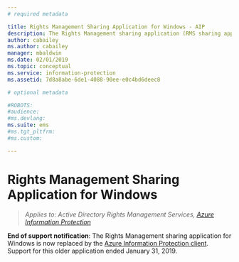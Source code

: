 ```yaml
---
# required metadata

title: Rights Management Sharing Application for Windows - AIP
description: The Rights Management sharing application (RMS sharing app) for Windows is no longer supported.
author: cabailey
ms.author: cabailey
manager: mbaldwin
ms.date: 02/01/2019
ms.topic: conceptual
ms.service: information-protection
ms.assetid: 7d8a8abe-6de1-4088-90ee-e0c4bd6deec8

# optional metadata

#ROBOTS:
#audience:
#ms.devlang:
ms.suite: ems
#ms.tgt_pltfrm:
#ms.custom:

---
```


# Rights Management Sharing Application for Windows

>*Applies to: Active Directory Rights Management Services, [Azure Information Protection](https://azure.microsoft.com/pricing/details/information-protection)*

**End of support notification**: The Rights Management sharing application for Windows is now replaced by the [Azure Information Protection client](aip-client.md). Support for this older application ended January 31, 2019.
